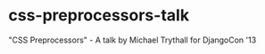 css-preprocessors-talk
======================

"CSS Preprocessors" - A talk by Michael Trythall for DjangoCon '13
